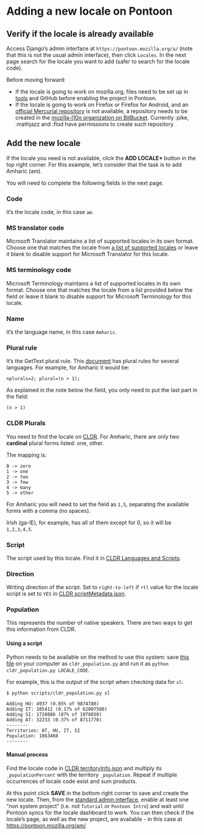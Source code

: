 # Adding a new locale on Pontoon

## Verify if the locale is already available

Access Django’s admin interface at `https://pontoon.mozilla.org/a/` (note that this is not the usual admin interface), then click `Locales`. In the next page search for the locale you want to add (safer to search for the locale code).

Before moving forward:
* If the locale is going to work on mozilla.org, files need to be set up in [tools](../webdashboards/README.md) and GitHub before enabling the project in Pontoon.
* If the locale is going to work on Firefox or Firefox for Android, and an [official Mercurial repository](https://hg.mozilla.org/l10n-central/) is not available, a repository needs to be created in the [mozilla-l10n organization on BitBucket](https://bitbucket.org/mozilla-l10n/). Currently :pike, :mathjazz and :flod have permissions to create such repository.

## Add the new locale

If the locale you need is not available, click the **ADD LOCALE+** button in the top right corner. For this example, let’s consider that the task is to add Amharic (am).

You will need to complete the following fields in the next page.

### Code

It’s the locale code, in this case `am`.

### MS translator code

Microsoft Translator maintains a list of supported locales in its own format. Choose one that matches the locale from [a list of supported locales](https://msdn.microsoft.com/en-us/library/hh456380.aspx) or leave it blank to disable support for Microsoft Translator for this locale.

### MS terminology code

Microsoft Terminology maintains a list of supported locales in its own format. Choose one that matches the locale from a list provided below the field or leave it blank to disable support for Microsoft Terminology for this locale.

### Name

It’s the language name, in this case `Amharic`.

### Plural rule

It’s the GetText plural rule. This [document](http://docs.translatehouse.org/projects/localization-guide/en/latest/l10n/pluralforms.html) has plural rules for several languages. For example, for Amharic it would be:

```
nplurals=2; plural=(n > 1);
```

As explained in the note below the field, you only need to put the last part in the field:

```
(n > 1)
```

### CLDR Plurals

You need to find the locale on [CLDR](http://www.unicode.org/cldr/charts/dev/supplemental/language_plural_rules.html). For Amharic, there are only two **cardinal** plural forms listed: one, other.

The mapping is:

```
0 -> zero
1 -> one
2 -> two
3 -> few
4 -> many
5 -> other
```

For Amharic you will need to set the field as `1,5`, separating the available forms with a comma (no spaces).

Irish (ga-IE), for example, has all of them except for 0, so it will be `1,2,3,4,5`.

### Script

The script used by this locale. Find it in [CLDR Languages and Scripts](http://www.unicode.org/cldr/charts/latest/supplemental/languages_and_scripts.html).

### Direction

Writing direction of the script. Set to `right-to-left` if `rtl` value for the locale script is set to `YES` in [CLDR scriptMetadata.json](https://github.com/unicode-cldr/cldr-core/blob/master/scriptMetadata.json).

### Population

This represents the number of native speakers. There are two ways to get this information from CLDR.

#### Using a script

Python needs to be available on the method to use this system: save [this file](https://raw.githubusercontent.com/mozilla-l10n/documentation/master/scripts/cldr_population.py) on your computer as `cldr_population.py` and run it as `python cldr_population.py LOCALE_CODE`.

For example, this is the output of the script when checking data for `sl`:

```
$ python scripts/cldr_population.py sl

Adding HU: 4937 (0.05% of 9874780)
Adding IT: 105412 (0.17% of 62007500)
Adding SI: 1720886 (87% of 1978030)
Adding AT: 32233 (0.37% of 8711770)
--------
Territories: AT, HU, IT, SI
Population: 1863468
--------
```

#### Manual process

Find the locale code in [CLDR territoryInfo.json](https://github.com/unicode-cldr/cldr-core/blob/master/supplemental/territoryInfo.json) and multiply its `_populationPercent` with the territory `_population`. Repeat if multiple occurrences of locale code exist and sum products.

At this point click **SAVE** in the bottom right corner to save and create the new locale. Then, from the [standard admin interface](https://pontoon.mozilla.org/admin/), enable at least one “non system project” (i.e. not `Tutorial` or `Pontoon Intro`) and wait until Pontoon syncs for the locale dashboard to work. You can then check if the locale’s page, as well as the new project, are available - in this case at https://pontoon.mozilla.org/am/
